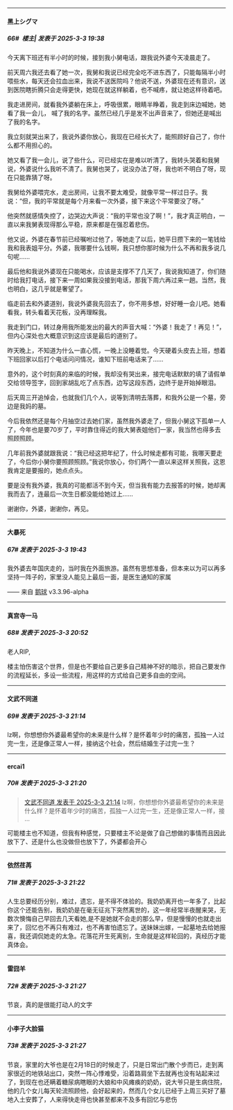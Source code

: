 ﻿
*****

####  黑上シグマ  
##### 66#         楼主| 发表于 2025-3-3 19:38

今天离下班还有半小时的时候，接到我小舅电话，跟我说外婆今天凌晨走了。

前天周六我还去看了她一次，我舅和我说已经完全吃不进东西了，只能每隔半小时喂些水，每天还会拉血出来，我说不送医院吗？他说不送，外婆现在还有意识，送到医院瞎折腾只会走得更快，她现在就这样躺着，也不喊疼，就让她这样待着吧。

我走进房间，就看我外婆躺在床上，呼吸很累，眼睛半睁着，我走到床边喊她，她看了我一会儿， 喊了我的名字。虽然已经几乎是发不出声音来了，但她还是喊出了我的名字。

我立刻就哭出来了，我说外婆你放心，我现在已经长大了，能照顾好自己了，你什么都不用担心的。

她又看了我一会儿，说了些什么，可已经实在是难以听清了，我转头哭着和我舅说，外婆说什么我听不清了。我舅也哭了，说没办法了呀，我也听不明白了呀，现在只能靠猜了呀。

我舅给外婆喂完水，走出房间，让我不要太难受，就像平常一样过日子。我说：“但，我的平常就是每个月来看一次外婆，接下来这个平常要没了呀。”

他突然就感情失控了，边哭边大声说：“我的平常也没了啊！”，我才真正明白，一直以来我舅表现得那么平稳，原来都是在强忍着悲伤。

他又说，外婆在春节前已经嘱咐过他了，等她走了以后，她平日攒下来的一笔钱给我和我表姐平分。外婆，我哪要什么钱啊，我只想你那时候为什么不再和我多说几句呢……

最后他和我说外婆现在只能喝水，应该是支撑不了几天了，我说我知道了，你们随时给我打电话，接下来一周如果我没接到电话，那我下周六再过来一趟。当然，我也明白，这几乎就是奢望了。

临走前去和外婆道别，我说外婆我先回去了，你不用多想，好好睡一会儿吧。她看看我，转头看着天花板，没再理睬我。

我走到门口，转过身用我所能发出的最大的声音大喊：“外婆！我走了！再见！”，但内心深处也大概意识到这应该是最后的道别了。

昨天晚上，不知道为什么一直心慌，一晚上没睡着觉。今天硬着头皮去上班，想着下班回家以后打个电话问问情况，谁知下班前电话来了……

意外的，这个时刻真的来临的时候，我却没有哭出来，接完电话默默的填了请假单交给领导签字，回到家胡乱吃了点东西，边写这段东西，边终于是开始掉眼泪。

后天周三开追悼会，也就我们几个人，说等到清明去落葬，和我外公是一个墓，旁边是我妈的墓。

今后我依然还是每个月抽空过去她们家，虽然我外婆走了，但我小舅这下孤单一人了，今年也是要70岁了，平时靠住得近的我大舅表姐他们一家，我当然也得多去照顾照顾。

几年前我外婆就跟我说：“我已经这把年纪了，什么时候走都有可能，我哪天要走了，今后你小舅你要照顾照顾。”我说你放心，你们两个一直以来这样关照我，这恩我肯定是要报的，她点点头。

要是没有我外婆，我真的可能都活不到今天，但当我有能力去报答的时候，她却离我而去了，连最后一次生日都没能给她过上……

谢谢你，外婆，谢谢你，再见。


*****

####  大暴死  
##### 67#       发表于 2025-3-3 19:43

我外婆去年国庆走的，当时我在外面旅游。虽然有思想准备，但本来以为可以再多坚持一阵子的，家里没人能见上最后一面，是医生通知的家属

—— 来自 [鹅球](https://www.pgyer.com/xfPejhuq) v3.3.96-alpha


*****

####  真宫寺一马  
##### 68#       发表于 2025-3-3 20:52

老人RIP,

楼主怕伤害这个世界，但是也不要给自己更多自己精神不好的暗示，把自己要发作的流程延长，多设一些流程，用这样的方式给自己更多自由的空间。


*****

####  文武不同道  
##### 69#       发表于 2025-3-3 21:14

lz啊，你想想你外婆最希望你的未来是什么样？是怀着年少时的痛苦，孤独一人过完一生，还是像正常人一样，接纳这个社会，然后结婚生子过完一生？


*****

####  ercai1  
##### 70#       发表于 2025-3-3 21:20

<blockquote><a href="httphttps://bbs.saraba1st.com/2b/forum.php?mod=redirect&amp;goto=findpost&amp;pid=67566819&amp;ptid=2247225" target="_blank">文武不同道 发表于 2025-3-3 21:14</a>
lz啊，你想想你外婆最希望你的未来是什么样？是怀着年少时的痛苦，孤独一人过完一生，还是像正常人一样，接 ...</blockquote>
可能楼主也不知道，但我有种感觉，只要楼主不论是做了自己想做的事情而且因此放下了、还是什么也没做但也放下了，外婆都会开心

*****

####  依然荏苒  
##### 71#       发表于 2025-3-3 21:22

人生总要经历分别，难过，遗忘，是不得不体验的。我奶奶离开也一年多了，比起你这个还能告别，我奶奶是在毫无征兆下突然离世的，这一年经常半夜醒来哭，无数次懊悔自己早回去几天看她,是不是她就不会走的那么早，但是慢慢的也就走出来了，回忆也不再只有难过，也不再害怕遗忘了。送妹妹出嫁，一起墓地去给她报喜，我还调侃她走的太急。花落花开生死离别，生命就是这样轮回的，真经历才能真体会。


*****

####  雷囧羊  
##### 72#       发表于 2025-3-3 21:27

节哀，真的是很能打动人的文字

*****

####  小李子大脸猫  
##### 73#       发表于 2025-3-3 21:27

节哀，家里的大爷也是在2月18日的时候走了，只是日常出门散个步而已，走到离家很近的地铁站出口，突然一阵心悸难受，沿着路肩坐下去就再也没有站起来过了，到现在也还瞒着糖尿病瞎眼的大娘和中风瘫痪的奶奶，说大爷只是生病住院，他的几个女儿每天轮流照顾他，会好起来的，然而几个女儿已经于上周三买好了墓地入土安葬了，人来得快走得也快甚至都来不及多有回忆与悲伤

